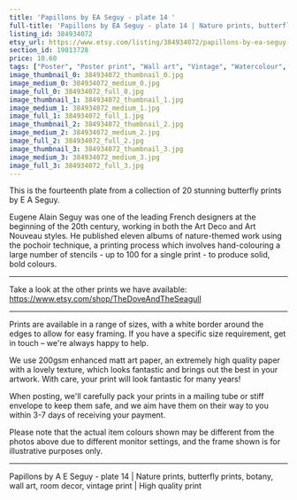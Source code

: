 ```yaml
---
title: 'Papillons by EA Seguy - plate 14 '
full-title: 'Papillons by EA Seguy - plate 14 | Nature prints, butterfly prints, botany, wall art, room decor, vintage print | High quality print'
listing_id: 384934072
etsy_url: https://www.etsy.com/listing/384934072/papillons-by-ea-seguy-plate-14-nature?utm_source=site&utm_medium=api&utm_campaign=api
section_id: 19013728
price: 10.60
tags: ["Poster", "Poster print", "Wall art", "Vintage", "Watercolour", "Nature", "Botanical art", "Wildlife", "Nature print", "Butterfly print", "Butterfly art", "Butterfly poster", "Papillons"]
image_thumbnail_0: 384934072_thumbnail_0.jpg
image_medium_0: 384934072_medium_0.jpg
image_full_0: 384934072_full_0.jpg
image_thumbnail_1: 384934072_thumbnail_1.jpg
image_medium_1: 384934072_medium_1.jpg
image_full_1: 384934072_full_1.jpg
image_thumbnail_2: 384934072_thumbnail_2.jpg
image_medium_2: 384934072_medium_2.jpg
image_full_2: 384934072_full_2.jpg
image_thumbnail_3: 384934072_thumbnail_3.jpg
image_medium_3: 384934072_medium_3.jpg
image_full_3: 384934072_full_3.jpg
---
```

This is the fourteenth plate from a collection of 20 stunning butterfly prints by E A Seguy.

Eugene Alain Seguy was one of the leading French designers at the beginning of the 20th century, working in both the Art Deco and Art Nouveau styles. He published eleven albums of nature-themed work using the pochoir technique, a printing process which involves hand-colouring a large number of stencils - up to 100 for a single print -  to produce solid, bold colours.

---

Take a look at the other prints we have available: https://www.etsy.com/shop/TheDoveAndTheSeagull

---

Prints are available in a range of sizes, with a white border around the edges to allow for easy framing. If you have a specific size requirement, get in touch – we&#39;re always happy to help.

We use 200gsm enhanced matt art paper, an extremely high quality paper with a lovely texture, which looks fantastic and brings out the best in your artwork. With care, your print will look fantastic for many years!

When posting, we&#39;ll carefully pack your prints in a mailing tube or stiff envelope to keep them safe, and we aim have them on their way to you within 3-7 days of receiving your payment.

Please note that the actual item colours shown may be different from the photos above due to different monitor settings, and the frame shown is for illustrative purposes only.

---

Papillons by A E Seguy - plate 14 | Nature prints, butterfly prints, botany, wall art, room decor, vintage print | High quality print
